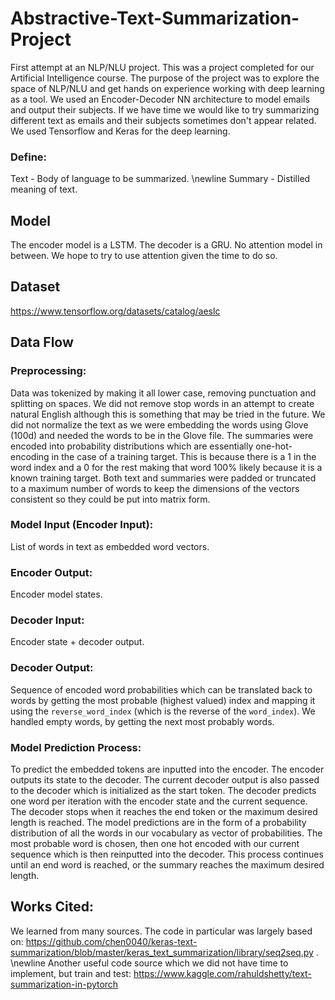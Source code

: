 # Abstractive-Text-Summarization-Project
First attempt at an NLP/NLU project. This was a project completed for our Artificial Intelligence course. The purpose of the project was to explore the space of NLP/NLU and get hands on experience working with deep learning as a tool. We used an Encoder-Decoder NN architecture to model emails and output their subjects. If we have time we would like to try summarizing different text as emails and their subjects sometimes don't appear related. We used Tensorflow and Keras for the deep learning.
### Define:
Text - Body of language to be summarized. \newline
Summary - Distilled meaning of text.

## Model
The encoder model is a LSTM. The decoder is a GRU. No attention model in between. We hope to try to use attention given the time to do so.

## Dataset
https://www.tensorflow.org/datasets/catalog/aeslc

## Data Flow
### Preprocessing:
Data was tokenized by making it all lower case, removing punctuation and splitting on spaces. We did not remove stop words in an attempt to create natural English although this is something that may be tried in the future. We did not normalize the text as we were embedding the words using Glove (100d) and needed the words to be in the Glove file. The summaries were encoded into probability distributions which are essentially one-hot-encoding in the case of a training target. This is because there is a 1 in the word index and a 0 for the rest making that word 100% likely because it is a known training target. Both text and summaries were padded or truncated to a maximum number of words to keep the dimensions of the vectors consistent so they could be put into matrix form.
### Model Input (Encoder Input):
List of words in text as embedded word vectors.
### Encoder Output: 
Encoder model states.
### Decoder Input:
Encoder state + decoder output.
### Decoder Output:
Sequence of encoded word probabilities which can be translated back to words by getting the most probable (highest valued) index and mapping it using the `reverse_word_index` (which is the reverse of the `word_index`). We handled empty words, by getting the next most probably words.
### Model Prediction Process:
To predict the embedded tokens are inputted into the encoder. The encoder outputs its state to the decoder. The current decoder output is also passed to the decoder which is initialized as the start token. The decoder predicts one word per iteration with the encoder state and the current sequence. The decoder stops when it reaches the end token or the maximum desired length is reached. The model predictions are in the form of a probability distribution of all the words in our vocabulary as vector of probabilities. The most probable word is chosen, then one hot encoded with our current sequence which is then reinputted into the decoder. This process continues until an end word is reached, or the summary reaches the maximum desired length.

## Works Cited:
We learned from many sources. The code in particular was largely based on: https://github.com/chen0040/keras-text-summarization/blob/master/keras_text_summarization/library/seq2seq.py . \newline
Another useful code source which we did not have time to implement, but train and test: https://www.kaggle.com/rahuldshetty/text-summarization-in-pytorch
